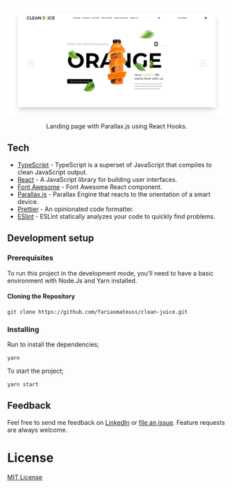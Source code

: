 <img src=".github/thumbnail.png" />

<p align="center">
  Landing page with Parallax.js using React Hooks.
</p>

## Tech

- [TypeScript](https://github.com/microsoft/TypeScript) - TypeScript is a superset of JavaScript that compiles to clean JavaScript output.
- [React](https://reactjs.org) - A JavaScript library for building user interfaces.
- [Font Awesome](https://fontawesome.com/how-to-use/on-the-web/using-with/react) - Font Awesome React component.
- [Parallax.js](https://www.npmjs.com/package/parallax-js) - Parallax Engine that reacts to the orientation of a smart device.
- [Prettier](https://prettier.io/docs/en/cli.html) - An opinionated code formatter.
- [ESlint](https://eslint.org) - ESLint statically analyzes your code to quickly find problems.

## Development setup

### Prerequisites

To run this project in the development mode, you'll need to have a basic environment with Node.Js and Yarn installed.

#### Cloning the Repository

```
git clone https://github.com/fariasmateuss/clean-juice.git
```

### Installing

Run to install the dependencies;

```
yarn
```

To start the project;

```
yarn start
```

## Feedback

Feel free to send me feedback on [LinkedIn](https://www.linkedin.com/in/fariasmateuss/) or [file an issue](https://github.com/fariasmateuss/clean-juice/issues/new).
Feature requests are always welcome.

# License

[MIT License](/LICENSE)
